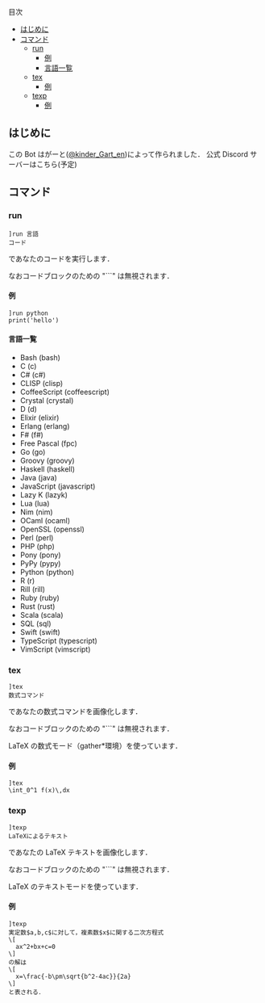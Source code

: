 目次
- [はじめに](#はじめに)
- [コマンド](#コマンド)    
  - [run](#run)
    - [例](#e1)
    - [言語一覧](#言語一覧)
  - [tex](#tex)
    - [例](#e2)
  - [texp](#texp)
    - [例](#e3)
## はじめに
この Bot はがーと([@kinder_Gart_en](https://twitter.com/kinder_Gart_en))によって作られました．
公式 Discord サーバーはこちら(予定)
## コマンド
### run
```
]run 言語
コード
```
であなたのコードを実行します．

なおコードブロックのための "```" は無視されます．
#### 例<a id="e1"></a>
```
]run python
print('hello')
```
#### 言語一覧
- Bash (bash)
- C (c)
- C# (c#)
- CLISP (clisp)
- CoffeeScript (coffeescript)
- Crystal (crystal)
- D (d)
- Elixir (elixir)
- Erlang (erlang)
- F# (f#)
- Free Pascal (fpc)
- Go (go)
- Groovy (groovy)
- Haskell (haskell)
- Java (java)
- JavaScript (javascript)
- Lazy K (lazyk)
- Lua (lua)
- Nim (nim)
- OCaml (ocaml)
- OpenSSL (openssl)
- Perl (perl)
- PHP (php)
- Pony (pony)
- PyPy (pypy)
- Python (python)
- R (r)
- Rill (rill)
- Ruby (ruby)
- Rust (rust)
- Scala (scala)
- SQL (sql)
- Swift (swift)
- TypeScript (typescript)
- VimScript (vimscript)

### tex
```
]tex
数式コマンド
```
であなたの数式コマンドを画像化します．

なおコードブロックのための "```" は無視されます．

LaTeX の数式モード（gather*環境）を使っています．
#### 例<a id="e2"></a>
```
]tex
\int_0^1 f(x)\,dx
```
### texp
```
]texp
LaTeXによるテキスト
```
であなたの LaTeX テキストを画像化します．

なおコードブロックのための "```" は無視されます．

LaTeX のテキストモードを使っています．
#### 例<a id="e3"></a>
```
]texp
実定数$a,b,c$に対して，複素数$x$に関する二次方程式
\[
  ax^2+bx+c=0
\]
の解は
\[
  x=\frac{-b\pm\sqrt{b^2-4ac}}{2a}
\]
と表される．
